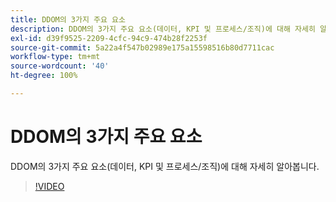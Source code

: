 ```yaml
---
title: DDOM의 3가지 주요 요소
description: DDOM의 3가지 주요 요소(데이터, KPI 및 프로세스/조직)에 대해 자세히 알아봅니다.
exl-id: d39f9525-2209-4cfc-94c9-474b28f2253f
source-git-commit: 5a22a4f547b02989e175a15598516b80d7711cac
workflow-type: tm+mt
source-wordcount: '40'
ht-degree: 100%

---
```


# DDOM의 3가지 주요 요소

DDOM의 3가지 주요 요소(데이터, KPI 및 프로세스/조직)에 대해 자세히 알아봅니다.

>[!VIDEO](https://video.tv.adobe.com/v/41692)
